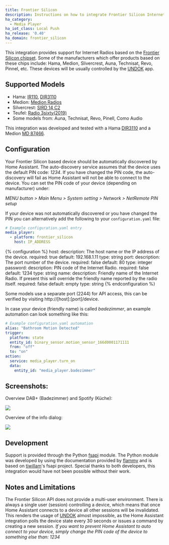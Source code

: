 ```yaml
---
title: Frontier Silicon
description: Instructions on how to integrate Frontier Silicon Internet Radios into Home Assistant.
ha_category:
  - Media Player
ha_iot_class: Local Push
ha_release: '0.40'
ha_domain: frontier_silicon
---
```


This integration provides support for Internet Radios based on the [Frontier Silicon chipset]. Some of the manufacturers which offer products based on these chips include: Hama, Medion, Slivercrest, Auna, Technisat, Revo, Pinnel, etc. These devices will be usually controlled by the [UNDOK] app.

## Supported Models
* Hama: [IR110], [DIR3110]
* Medion: [Medion Radios]
* Silvercrest: [SIRD 14 C2]
* Teufel: [Radio 3sixty(2019)]
* Some models from: Auna, Technisat, Revo, Pinell, Como Audio

This integration was developed and tested with a Hama [DIR3110] and a Medion [MD 87466].

## Configuration

Your Frontier Silicon based device should be automatically discovered by Home Assistant. The auto-discovery service assumes that the device uses the default PIN code: *1234*. If you have changed the PIN code, the auto-discovery will fail as Home Assistant will not be able to connect to the device. You can set the PIN code of your device (depending on manufacturer) under:

*MENU button > Main Menu > System setting > Network > NetRemote PIN setup*

If your device was not automatically discovered or you have changed the PIN you can alternatively add the following to your `configuration.yaml` file:

```yaml
# Example configuration.yaml entry
media_player:
  - platform: frontier_silicon
    host: IP_ADDRESS
```

{% configuration %}
host:
  description: The host name or the IP address of the device.
  required: true
  default: 192.168.1.11
  type: string
port:
  description: The port number of the device.
  required: false
  default: 80
  type: integer
password:
  description: PIN code of the Internet Radio.
  required: false
  default: 1234
  type: string
name:
  description: Friendly name of the Internet Radio. If present this will override the friendly name reported by the radio itself.
  required: false
  default: empty
  type: string
{% endconfiguration %}

Some models use a separate port (2244) for API access, this can be verified by visiting http://[host]:[port]/device.

In case your device (friendly name) is called *badezimmer*, an example automation can look something like this:

```yaml
# Example configuration.yaml automation
alias: "Bathroom Motion Detected"
trigger:
  platform: state
  entity_id: binary_sensor.motion_sensor_166d0001171111
  from: "off"
  to: "on"
action:
  service: media_player.turn_on
  data:
    entity_id: "media_player.badezimmer"
```

## Screenshots:
Overview DAB+ (Badezimmer) and Spotify (Küche):
<p class='img'>
<img src='/images/screenshots/frontier_silicon_overview.png' />
</p>

Overview of the info dialog:
<p class='img'>
<img src='/images/screenshots/frontier_silicon_info_dialog.png' />
</p>

## Development

Support is provided through the Python [fsapi] module. The Python module was developed by using the documentation provided by [flammy] and
is based on [tiwillam]'s fsapi project. Special thanks to both developers, this integration would have not been possible without their work.

## Notes and Limitations

<div class='note warning'>

The Frontier Silicon API does not provide a multi-user environment. There is always a single user (session) controlling a device, which means that once Home Assistant connects to a device all other sessions will be invalidated. This renders the usage of [UNDOK] almost impossible, as the Home Assistant integration polls the device state every 30 seconds or issues a command by creating a new session.
*If you want to prevent Home Assistant to auto connect to your device, simply change the PIN code of the device to something else than: 1234*

</div>

[Frontier Silicon chipset]: https://www.frontier-silicon.com/digital-radio-solutions
[Medion Radios]: http://internetradio.medion.com/
[IR110]: https://www.hama.com/00054823/hama-ir110-internet-radio-internet-radio-multi-room-app-control
[DIR3110]: https://www.hama.com/00054824/hama-digitalradio-dir3110-internetradio-dab+-fm-multiroom-app-steuerung
[MD 87466]: https://www.medion.com/gb/service/start/_product.php?msn=50051273&gid=14
[Radio 3sixty(2019)]: https://teufel.de/radio-3sixty-2019-105437000
[SIRD 14 C2]: https://www.silvercrest-multiroom.de/fileadmin/user_upload/pdf/handbucher/Bedienungsanleitungen/IR/279398_SIRD_14_C2_ML4_V1.1_GB_CZ_SK_DE.pdf
[fsapi]: https://github.com/zhelev/python-fsapi
[UNDOK]: https://www.frontier-silicon.com/undok
[flammy]: https://github.com/flammy/fsapi/
[tiwillam]: https://github.com/tiwilliam/fsapi
